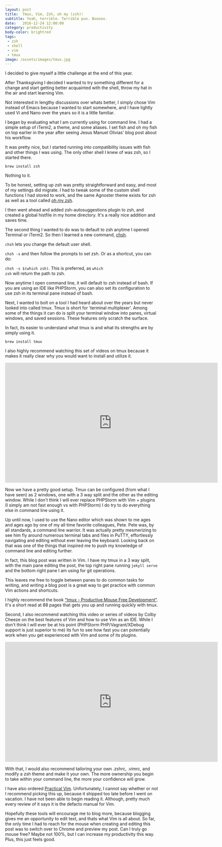 ```yaml
---
layout: post
title:  Tmux, Vim, Zsh, oh my (zsh)!
subtitle: Yeah, terrible. Terrible pun. Booooo.
date:   2016-12-24 12:00:00
category: productivity
body-color: brightred
tags:
 - zsh
 - shell
 - vim
 - tmux
image: /assets/images/tmux.jpg
---
```


I decided to give myself a little challenge at the end of this year.

After Thanksgiving I decided I wanted to try something different for a change and start getting better acquainted with the shell, throw my hat in the air and start learning Vim.

Not interested in lengthy discussions over whats better, I simply chose Vim instead of Emacs because I wanted to start somewhere, and I have lightly used Vi and Nano over the years so it is a little familiar.

I began by evaluating what I am currently using for command line. I had a simple setup of iTerm2, a theme, and some aliases. I set fish and oh my fish on top earlier in the year after seeing Jesus Manuel Olivias' blog post about his workflow.

It was pretty nice, but I started running into compatibility issues with fish and other things I was using. The only other shell I knew of was zsh, so I started there.

<code>brew install zsh</code>

Nothing to it.

To be honest, setting up zsh was pretty straightforward and easy, and most of my settings did migrate. I had to tweak some of the custom shell functions I had stored to work, and the same Agnoster theme exists for zsh as well as a tool called <a href="https://github.com/robbyrussell/oh-my-zsh" target="_blank">oh my zsh</a>.

I then went ahead and added zsh-autosuggestions plugin to zsh, and created a global histfile in my home directory. It's a really nice addition and saves time.

The second thing I wanted to do was to default to zsh anytime I opened Terminal or iTerm2. So then I learned a new command, <a href="https://linux.die.net/man/1/chsh" target="_blank">chsh</a>.

<code>chsh</code> lets you change the default user shell.

<code>chsh -s</code> and then follow the prompts to set zsh. Or as a shortcut, you can do:

<code>chsh -s $(which zsh)</code>. This is preferred, as <code>which zsh</code> will return the path to zsh. 

Now anytime I open command line, it will default to zsh instead of bash. If you are using an IDE like PHPStorm, you can also set its configuration to use zsh in its terminal pane instead of bash.

Next, I wanted to bolt on a tool I had heard about over the years but never looked into called tmux. Tmux is short for 'terminal multiplexer'. Among some of the things it can do is split your terminal window into panes, virtual windows, and saved sessions. These features only scratch the surface.

In fact, its easier to understand what tmux is and what its strengths are by simply using it.

<code>brew install tmux</code>

I also highly recommend watching this set of videos on tmux because it makes it really clear why you would want to install and utilize it.

<iframe width="700" height="394" src="https://www.youtube.com/embed/BHhA_ZKjyxo" frameborder="0" allowfullscreen></iframe>

Now we have a pretty good setup. Tmux can be configured (from what I have seen) as 2 windows, one with a 3 way split and the other as the editing window. While I don't think I will ever replace PHPStorm with Vim + plugins (I simply am not fast enough vs with PHPStorm) I do try to do everything else in command line using it.

Up until now, I used to use the Nano editor which was shown to me ages and ages ago by one of my all time favorite colleagues, Pete. Pete was, by all standards, a command line warrior. It was actually pretty mesmerizing to see him fly around numerous terminal tabs and files in PuTTY, effortlessly navigating and editing without ever leaving the keyboard. Looking back on that was one of the things that inspired me to push my knowledge of command line and editing further.

In fact, this blog post was written in Vim. I have my tmux in a 3 way split, with the main pane editing the post, the top right pane running <code>jekyll serve</code> and the bottom right pane I am using for git operations. 

This leaves me free to toggle between panes to do common tasks for writing, and writing a blog post is a great way to get practice with common Vim actions and shortcuts.

I highly recommend the book <a href="https://pragprog.com/book/bhtmux/tmux" target="_blank">"tmux - Productive Mouse Free Development"</a>. It's a short read at 88 pages that gets you up and running quickly with tmux.

Second, I also recommend watching this video or series of videos by Colby Cheeze on the best features of Vim and how to use Vim as an IDE. While I don't think I will ever be at his point (PHPStorm PHP/Vagrant/XDebug support is just superior to me) its fun to see how fast you can potentially work when you get experienced with Vim and some of its plugins.

<iframe width="700" height="394" src="https://www.youtube.com/embed/YD9aFIvlQYs" frameborder="0" allowfullscreen></iframe>

With that, I would also recommend tailoring your own .zshrc, .vimrc, and modify a zsh theme and make it your own. The more ownership you begin to take within your command line, the more your confidence will grow.

I have also ordered <a href="https://pragprog.com/book/dnvim2/practical-vim-second-edition" target="_blank">Practical Vim</a>. Unfortunately, I cannot say whether or not I recommend picking this up, because it shipped too late before I went on vacation. I have not been able to begin reading it. Although, pretty much every review of it says it is the defacto manual for Vim.

Hopefully these tools will encourage me to blog more, because blogging gives me an opportunity to edit text, and thats what Vim is all about. So far, the only time I had to reach for the mouse when creating and editing this post was to switch over to Chrome and preview my post. Can I truly go mouse free? Maybe not 100%, but I can increase my productivity this way. Plus, this just feels good.
